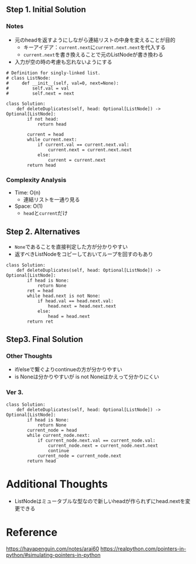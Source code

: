 ## Step 1. Initial Solution

### Notes
- 元のheadを返すようにしながら連結リストの中身を変えることが目的
  - キーアイデア：`current.next`に`current.next.next`を代入する
  - `current.next`を書き換えることで元のListNodeが書き換わる
- 入力が空の時の考慮も忘れないようにする
```Python3
# Definition for singly-linked list.
# class ListNode:
#     def __init__(self, val=0, next=None):
#         self.val = val
#         self.next = next

class Solution:
    def deleteDuplicates(self, head: Optional[ListNode]) -> Optional[ListNode]:
        if not head:
            return head

        current = head
        while current.next:
            if current.val == current.next.val:
                current.next = current.next.next
            else:
                current = current.next
        return head

```

### Complexity Analysis

- Time: O(n)
    - 連結リストを一通り見る
- Space: O(1)
    - `head`と`current`だけ

## Step 2. Alternatives

- `None`であることを直接判定した方が分かりやすい
- 返すべきListNodeをコピーしておいてループを回すのもあり

```Python3
class Solution:
    def deleteDuplicates(self, head: Optional[ListNode]) -> Optional[ListNode]:
        if head is None:
            return None
        ret = head
        while head.next is not None:
            if head.val == head.next.val:
                head.next = head.next.next
            else:
                head = head.next
        return ret

```

## Step3. Final Solution
### Other Thoughts
- if/elseで繋ぐよりcontinueの方が分かりやすい
- is Noneは分かりやすいが is not Noneはかえって分かりにくい

### Ver 3.
```Python3
class Solution:
    def deleteDuplicates(self, head: Optional[ListNode]) -> Optional[ListNode]:
        if head is None:
            return None
        current_node = head
        while current_node.next:
            if current_node.next.val == current_node.val:
                current_node.next = current_node.next.next
                continue
            current_node = current_node.next
        return head
```

# Additional Thoughts
- ListNodeはミュータブルな型なので新しいheadが作られずにhead.nextを変更できる

# Reference
https://hayapenguin.com/notes/arai60
https://realpython.com/pointers-in-python/#simulating-pointers-in-python
